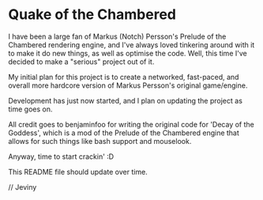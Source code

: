 # Quake of the Chambered

I have been a large fan of Markus (Notch) Persson's Prelude of the Chambered rendering engine, and I've always loved tinkering around with it to make it do new things, as well as optimise the code. Well, this time I've decided to make a "serious" project out of it.

My initial plan for this project is to create a networked, fast-paced, and overall more hardcore version of Markus Persson's original game/engine.

Development has just now started, and I plan on updating the project as time goes on. 

All credit goes to benjaminfoo for writing the original code for 'Decay of the Goddess', which is a mod of the Prelude of the Chambered engine that allows for such things like bash support and mouselook.

Anyway, time to start crackin' :D

This README file should update over time.

// Jeviny

